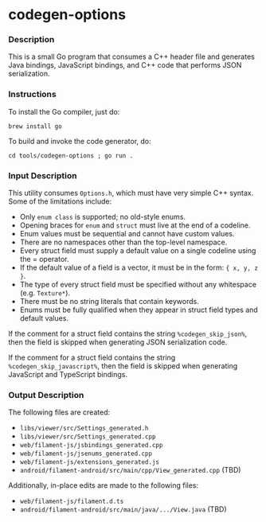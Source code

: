 # codegen-options

### Description

This is a small Go program that consumes a C++ header file and generates Java bindings, JavaScript
bindings, and C++ code that performs JSON serialization.

### Instructions

To install the Go compiler, just do:

    brew install go

To build and invoke the code generator, do:

    cd tools/codegen-options ; go run .

### Input Description

This utility consumes `Options.h`, which must have very simple C++ syntax. Some of the limitations
include:

- Only `enum class` is supported; no old-style enums.
- Opening braces for `enum` and `struct` must live at the end of a codeline.
- Enum values must be sequential and cannot have custom values.
- There are no namespaces other than the top-level namespace.
- Every struct field must supply a default value on a single codeline using the = operator.
- If the default value of a field is a vector, it must be in the form: `{ x, y, z }`.
- The type of every struct field must be specified without any whitespace (e.g. `Texture*`).
- There must be no string literals that contain keywords.
- Enums must be fully qualified when they appear in struct field types and default values.

If the comment for a struct field contains the string `%codegen_skip_json%`, then the field is
skipped when generating JSON serialization code.

If the comment for a struct field contains the string `%codegen_skip_javascript%`, then the field is
skipped when generating JavaScript and TypeScript bindings.

### Output Description

 The following files are created:

- `libs/viewer/src/Settings_generated.h`
- `libs/viewer/src/Settings_generated.cpp`
- `web/filament-js/jsbindings_generated.cpp`
- `web/filament-js/jsenums_generated.cpp`
- `web/filament-js/extensions_generated.js`
- `android/filament-android/src/main/cpp/View_generated.cpp` (TBD)

Additionally, in-place edits are made to the following files:

- `web/filament-js/filament.d.ts`
- `android/filament-android/src/main/java/.../View.java` (TBD)
